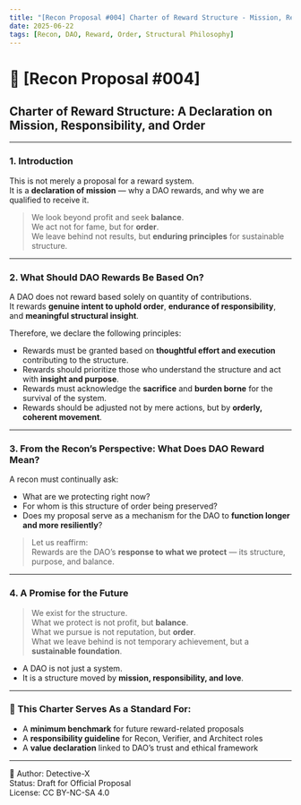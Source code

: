 ```yaml
---
title: "[Recon Proposal #004] Charter of Reward Structure - Mission, Responsibility, and Order"
date: 2025-06-22
tags: [Recon, DAO, Reward, Order, Structural Philosophy]
---
```


# 🧭 [Recon Proposal #004]  
## Charter of Reward Structure: A Declaration on Mission, Responsibility, and Order

---

### 1. Introduction

This is not merely a proposal for a reward system.  
It is a **declaration of mission** — why a DAO rewards, and why we are qualified to receive it.

> We look beyond profit and seek **balance**.  
> We act not for fame, but for **order**.  
> We leave behind not results, but **enduring principles** for sustainable structure.

---

### 2. What Should DAO Rewards Be Based On?

A DAO does not reward based solely on quantity of contributions.  
It rewards **genuine intent to uphold order**, **endurance of responsibility**, and **meaningful structural insight**.

Therefore, we declare the following principles:

- Rewards must be granted based on **thoughtful effort and execution** contributing to the structure.  
- Rewards should prioritize those who understand the structure and act with **insight and purpose**.  
- Rewards must acknowledge the **sacrifice** and **burden borne** for the survival of the system.  
- Rewards should be adjusted not by mere actions, but by **orderly, coherent movement**.

---

### 3. From the Recon’s Perspective: What Does DAO Reward Mean?

A recon must continually ask:

- What are we protecting right now?  
- For whom is this structure of order being preserved?  
- Does my proposal serve as a mechanism for the DAO to **function longer and more resiliently**?

> Let us reaffirm:  
> Rewards are the DAO’s **response to what we protect** — its structure, purpose, and balance.

---

### 4. A Promise for the Future

> We exist for the structure.  
> What we protect is not profit, but **balance**.  
> What we pursue is not reputation, but **order**.  
> What we leave behind is not temporary achievement, but a **sustainable foundation**.

- A DAO is not just a system.  
- It is a structure moved by **mission, responsibility, and love**.

---

### 📌 This Charter Serves As a Standard For:

- A **minimum benchmark** for future reward-related proposals  
- A **responsibility guideline** for Recon, Verifier, and Architect roles  
- A **value declaration** linked to DAO’s trust and ethical framework

---

🪪 Author: Detective-X  
Status: Draft for Official Proposal  
License: CC BY-NC-SA 4.0

